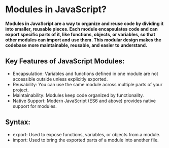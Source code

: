 # Modules in JavaScript?
**Modules in JavaScript are a way to organize and reuse code by dividing it into smaller, reusable pieces. Each module encapsulates code and can export specific parts of it, like functions, objects, or variables, so that other modules can import and use them. This modular design makes the codebase more maintainable, reusable, and easier to understand.**

## Key Features of JavaScript Modules:

- Encapsulation: Variables and functions defined in one module are not accessible outside unless explicitly exported.
- Reusability: You can use the same module across multiple parts of your project.
- Maintainability: Modules keep code organized by functionality.
- Native Support: Modern JavaScript (ES6 and above) provides native support for modules.

## Syntax:

- export: Used to expose functions, variables, or objects from a module.
- import: Used to bring the exported parts of a module into another file.
